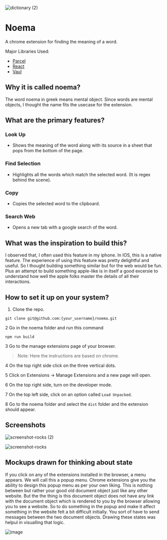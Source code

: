 
![dictionary (2)](https://github.com/sehgxl/noema/assets/83122406/2abce641-aab3-4fbe-9ab9-713943511176)


# Noema 
A chrome extension for finding the meaning of a word.

Major Libraries Used:
- [Parcel](https://parceljs.org/)
- [React](https://react.dev/)
- [Vaul](https://vaul.emilkowal.ski/)
  
## Why it is called noema?
The word noema in greek means mental object. Since words are mental objects, I thought the name fits the usecase for the extension.

## What are the primary features?

### Look Up
- Shows the meaning of the word along with its source in a sheet that pops from the bottom of the page.

### Find Selection
- Highlights all the words which match the selected word. (It is regex behind the scene).

### Copy
- Copies the selected word to the clipboard.

### Search Web
- Opens a new tab with a google search of the word.

## What was the inspiration to build this?
I observed that, I often used this feature in my iphone. In IOS, this is a native feature. The experience of using this feature was pretty delightful and useful. So I thought building something similar but for the web would be fun. Plus an attempt to build something apple-like is in itself a good excersie to understand how well the apple folks master the details of all their interactions.

## How to set it up on your system?
1. Clone the repo.
```
git clone git@github.com:{your_username}/noema.git
```
2 Go in the noema folder and run this command 
```
npm run build
```

3 Go to the manage extensions page of your browser.

> Note: Here the instructions are based on chrome. 

4 On the top right side click on the three vertical dots.

5 Click on Extensions -> Manage Extensions and a new page will open.

6 On the top right side, turn on the developer mode.

7 On the top left side, click on an option called `Load Unpacked`.

8 Go to the noema folder and select the `dist` folder and the extension should appear.

## Screenshots
![screenshot-rocks (2)](https://github.com/sehgxl/noema/assets/83122406/2295df08-daa3-459a-b29d-0d29ec7dbd72)

![screenshot-rocks](https://github.com/sehgxl/noema/assets/83122406/ce1fc9fa-175d-4129-83ec-7762f6e65b90) 

## Mockups drawn for thinking about state
 If you click on any of the extensions installed in the browser, a menu appears. We will call this a popup menu. Chrome extensions give you the ability to design this popup menu as per your own liking. This is nothing between but rather your good old document object just like any other website. But the the thing is this document object does not have any link with the document object which is rendered to you by the browser allowing you to see a website. So to do something in the popup and make it affect something in the website felt a bit difficult initially. You sort of have to send messages between the two document objects. Drawing these states was helpul in visualling that logic.     

![image](https://github.com/sehgxl/noema/assets/83122406/55447484-47c6-4530-96a2-1126a60aad8f)
